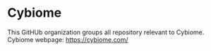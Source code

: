 # Cybiome

This GitHUb organization groups all repository relevant to Cybiome. Cybiome webpage: https://cybiome.com/
